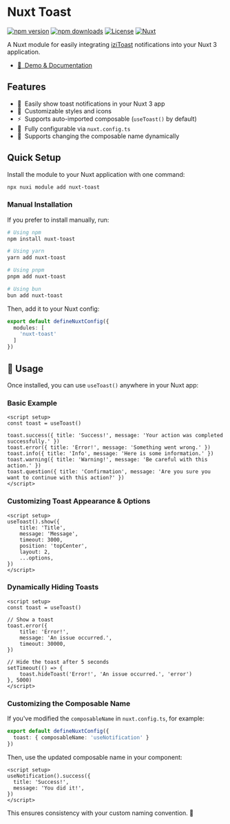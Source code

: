 # Nuxt Toast

[![npm version][npm-version-src]][npm-version-href]
[![npm downloads][npm-downloads-src]][npm-downloads-href]
[![License][license-src]][license-href]
[![Nuxt][nuxt-src]][nuxt-href]

A Nuxt module for easily integrating [iziToast](https://github.com/marcelodolza/iziToast) notifications into your Nuxt 3 application.

- [📖 &nbsp;Demo & Documentation](https://marcelodolza.github.io/iziToast/)

## Features

- 🔔 &nbsp;Easily show toast notifications in your Nuxt 3 app
- 🎨 &nbsp;Customizable styles and icons
- ⚡ &nbsp;Supports auto-imported composable (`useToast()` by default)
- 🔧 &nbsp;Fully configurable via `nuxt.config.ts`
- 🔄 &nbsp;Supports changing the composable name dynamically

## Quick Setup

Install the module to your Nuxt application with one command:

```bash
npx nuxi module add nuxt-toast
```

### **Manual Installation**

If you prefer to install manually, run:

```bash
# Using npm
npm install nuxt-toast

# Using yarn
yarn add nuxt-toast

# Using pnpm
pnpm add nuxt-toast

# Using bun
bun add nuxt-toast
```

Then, add it to your Nuxt config:

```ts
export default defineNuxtConfig({
  modules: [
    'nuxt-toast'
  ]
})
```
## 🚀 Usage

Once installed, you can use `useToast()` anywhere in your Nuxt app:

### **Basic Example**

```vue
<script setup>
const toast = useToast()

toast.success({ title: 'Success!', message: 'Your action was completed successfully.' })
toast.error({ title: 'Error!', message: 'Something went wrong.' })
toast.info({ title: 'Info', message: 'Here is some information.' })
toast.warning({ title: 'Warning!', message: 'Be careful with this action.' })
toast.question({ title: 'Confirmation', message: 'Are you sure you want to continue with this action?' })
</script>
```

### **Customizing Toast Appearance & Options**

```vue
<script setup>
useToast().show({
	title: 'Title',
	message: 'Message',
	timeout: 3000,
	position: 'topCenter',
	layout: 2,
	...options,
})
</script>
```

### **Dynamically Hiding Toasts**

```vue
<script setup>
const toast = useToast()

// Show a toast
toast.error({
	title: 'Error!',
	message: 'An issue occurred.',
	timeout: 30000,
})

// Hide the toast after 5 seconds
setTimeout(() => {
	toast.hideToast('Error!', 'An issue occurred.', 'error')
}, 5000)
</script>
```

### **Customizing the Composable Name**

If you've modified the `composableName` in `nuxt.config.ts`, for example:

```ts
export default defineNuxtConfig({
  toast: { composableName: 'useNotification' }
})
```

Then, use the updated composable name in your component:

```vue
<script setup>
useNotification().success({
  title: 'Success!',
  message: 'You did it!',
})
</script>
```

This ensures consistency with your custom naming convention. 🚀

<!-- Badges -->

[npm-version-src]: https://img.shields.io/npm/v/nuxt-toast/latest.svg?style=flat&colorA=020420&colorB=00DC82
[npm-version-href]: https://npmjs.com/package/nuxt-toast
[npm-downloads-src]: https://img.shields.io/npm/dm/nuxt-toast.svg?style=flat&colorA=020420&colorB=00DC82
[npm-downloads-href]: https://npm.chart.dev/nuxt-toast
[license-src]: https://img.shields.io/npm/l/nuxt-toast.svg?style=flat&colorA=020420&colorB=00DC82
[license-href]: https://npmjs.com/package/nuxt-toast
[nuxt-src]: https://img.shields.io/badge/Nuxt-020420?logo=nuxt.js
[nuxt-href]: https://nuxt.com

